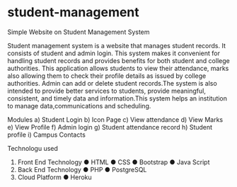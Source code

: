 # student-management
Simple Website on Student Management System

Student management system is a website that manages student records. It consists of student and admin login. 
This system makes it convenient for handling student records and provides benefits for both student and college authorities.
This application allows students to view their attendance, marks also allowing them to check their profile details as issued by college
authorities. Admin can add or delete student records.The system is also intended to provide better services to students,
provide meaningful, consistent, and timely data and information.This system helps an institution to manage data,communications and scheduling. 

Modules
a) Student Login
b) Icon Page
c) View attendance
d) View Marks
e) View Profile
f) Admin login
g) Student attendance record
h) Student profile
i) Campus Contacts

Technologu used
1. Front End Technology
 ● HTML
 ● CSS
 ● Bootstrap
 ● Java Script
2. Back End Technology
 ● PHP
 ● PostgreSQL
3. Cloud Platform
 ● Heroku

